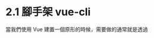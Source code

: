 # 2.1 腳手架 vue-cli
當我們使用 Vue 建置一個原形的時候，需要做的通常就是透過 <script> 把 Vue.js 引用進來，然後就可以在頁面上直接進行編碼。這種情況
作為一個實驗性的嘗試是完全可以的，但真實的開發卻不能這樣做。

真正前端開發時，不可避免地要用到一大堆工具，例如模組化的套件管理工具，程式執行前的前置處理器，程式熱載入模組，程式驗證，還有各種的測試環境
與架構支援工具等，這些工具對一個需要長時間維護或不斷地反覆運算演進的應用都是必須的。

vue-cli 這個工具可以讓一個簡單的命令列工具來幫助我們快速建置一個足以支撐實際專案開發的 Vue 環境，並不像 Anguler or React 那樣要在 
Yoman 上找適合自己的協力廠商腳手架。vue-cli 的存在將專案環境初始化工作降到最低。

## 安裝 vue-cli 
```
npm install vue-cli -g
```

## 使用 vue-cli 初始化專案
```
指令：
  init 從指定範本中產生一個新專案
  list 列出所有可用的官方範本
  help [cmd] 顯示所有的[cmd](指令) 的幫助
```

使用 list 查看官方範本

1. browserify：擁有進階功能的 Browerify + vueify 用於正式開發
2. browserify-simple：擁有最基礎的 Browerify + vueify 用於快速原型開發
3. simple：適用於單頁應用程式開發的最小化設定
4. webpack：擁有進階功能的 webpack + vue-loader 用於正式開發
5. webpack-simple：擁有最基礎的 webpack + vue-loader 用於快速原型開發

browserify 做得比較簡陋，用於正式開發還是有些不足，建議初學者直接使用 webpack 的兩個範本，設定了最簡單的可直接支援 ES6
的 Vue.js 編譯環境，可以應對那些要求時間短，結構相對簡單的小型應用。

## 建立專案 
```
vue init webpack my-project
```

# 2.2 深入 vue-cli 的專案範本
對於多人開發專案，目錄的使用與檔案的命名都顯為重要，應在開發前做約定，實際約定如下：
1. 公共元件、指令、篩檢程式(多於三個檔案以上的參考)將分別儲存於 src 目錄下：
    - components
    - directives
    - filters
2. 以使用場景命名 Vue 的分頁檔
3. 當分頁檔具有私有元件、指令和篩檢程式時，則建立一個與頁面名稱相同的目錄，分頁檔改名為 index.vue ，將頁面與相關的依賴檔案放一起
4. 目錄全由小寫個名詞、動名詞或分詞命名，有兩個以上的片語以"-"進行分割
5. Vue 檔案統一以大駝峰命名法命名，僅入口檔案 index.vue 採用小寫
6. 測試檔案一律已測試目的檔案名稱 .spec.js 命名
7. 資源檔一律以小寫字元命名，有兩個以上的片語以"-"進行分割

# 2.3 Vue 專案的 webpack 設定與基本用法
webpack 是一個模組包裝工具，它的作用是把互相依賴的模組處理成靜態資源。

## webpack 的特點

- 程式分割：  
在 webpack 的依賴樹裡有兩種依賴，同步依賴和非同步依賴。非同步依賴會成為一個程式分割點，並組成一個新的程式區塊。
在程式區塊組成的樹被最佳化後，每個程式區塊都會儲存在一個單獨的檔案裡
- 載入器：  
webpack 原生只能處理 Javascript 的，載入器的作用是把其他的程式轉換成 Javascript，這樣一來所有種類的程式都能組成一個模組，
在程式內透過 import 將 webpack 套件裝的資源以模組的方式引入  
以下是 Vue 專案常用到的載入器：
    - vue-loader
    - vue-style-loader
    - style-loader
    - css-loader
    - less-loader
    - babel-loader
    - file-loader
    - url-loader
    - json-loader
- 智慧解析：  
webpack 幾乎能處理所有協力廠商函式庫，他甚至允許依賴裡出現這樣個願算式：
```
require("./components/" + name + ".vue")
```
能處理大多數的模組系統，CommonJS 和 AMD
- 外掛程式系統
webpack 有豐富的外掛程式系統，大多數內部的功能都是以這個外掛程式系統為基礎的。這也使我們可以訂製 webpack，把它打造成能滿足我們需求的工具，
並且把自己做的外掛程式開放原始碼出去。

## 用別名取代路徑參考

使用 require 有時需要參考一段很長的檔案路徑，透過 webpack 的 resolve 設定項目來解決。
在 webpack.base.config.js 中加入以下這個別名的定義：
```
module.exports = {
  entry: {...},
  output: {...},
  module: {...},
  resolve: {
    extensions: ['','js'],
    alias: {
      'bs-select': 'bower_components/bootstrap-select/dist/js/select.js'
    }
  }
}
```
這麼定義之後在使用 import 時就可以改為以下寫法
```
import Select from 'bs-select'
```

# 2.4 基於 Karma + Phantom + Mocha + Sinon + Chai 的單元測試環境

在有實際元件測試目標時的 Vue-TDD 的開發流程
- 撰寫元件測試：在單元測試中將設計元件的名稱、屬性介面、事件介面，用斷言工具確定衡量這個元件正確的標準
- 撰寫元件程式：以單元測試作為啟動程式，撰寫元件真實的現實程式，讓測試成功。
- 執行測試
- 重構

## [Karma](https://karma-runner.github.io/)
測試載入器，他能完成許多測試環境載入工作







